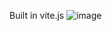 Built in vite.js
![image](https://github.com/user-attachments/assets/ec0de555-1867-4d62-8f39-1fdd5576e524)
